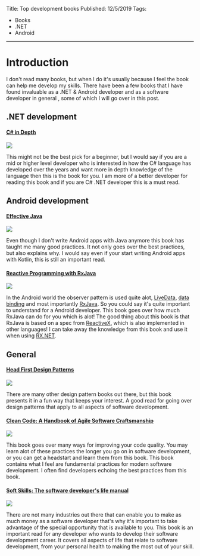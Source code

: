 Title: Top development books
Published: 12/5/2019
Tags: 
- Books
- .NET
- Android
---

# Introduction

I don't read many books, but when I do it's usually because I feel the book can help me develop my skills. There have been a few books that I have found invaluable as a .NET & Android developer and as a software developer in general    , some of which I will go over in this post.

## .NET development

#### [C# in Depth](https://amzn.to/2VBEa6T)

<a href="https://www.amazon.co.uk/C-Depth-4E-Jon-Skeet/dp/1617294535/ref=as_li_ss_il?ie=UTF8&linkCode=li3&tag=regis02-21&linkId=ad63a1ba6e575f8f17feb437f9edf4b4" target="_blank"><img border="0" src="//ws-eu.amazon-adsystem.com/widgets/q?_encoding=UTF8&ASIN=1617294535&Format=_SL250_&ID=AsinImage&MarketPlace=GB&ServiceVersion=20070822&WS=1&tag=regis02-21" ></a><img src="https://ir-uk.amazon-adsystem.com/e/ir?t=regis02-21&l=li3&o=2&a=1617294535" width="1" height="1" border="0" alt="" style="border:none !important; margin:0px !important;" />

This might not be the best pick for a beginner, but I would say if you are a mid or higher level developer who is interested in how the C# language has developed over the years and want more in depth knowledge of the language then this is the book for you. I am more of a better developer for reading this book and if you are C# .NET developer this is a must read.

## Android development

#### [Effective Java](https://amzn.to/2JsxV3o)

<a href="https://www.amazon.co.uk/Effective-Java-Joshua-Bloch/dp/0134685997/ref=as_li_ss_il?keywords=effective+java&qid=1558291373&s=gateway&sr=8-1&linkCode=li3&tag=regis02-21&linkId=9678ede26337192b31f939ece2a09453" target="_blank"><img border="0" src="//ws-eu.amazon-adsystem.com/widgets/q?_encoding=UTF8&ASIN=0134685997&Format=_SL250_&ID=AsinImage&MarketPlace=GB&ServiceVersion=20070822&WS=1&tag=regis02-21" ></a><img src="https://ir-uk.amazon-adsystem.com/e/ir?t=regis02-21&l=li3&o=2&a=0134685997" width="1" height="1" border="0" alt="" style="border:none !important; margin:0px !important;" />

Even though I don't write Android apps with Java anymore this book has taught me many good practices. It not only goes over the best practices, but also explains why. I would say even if your start writing Android apps with Kotlin, this is still an important read.

#### [Reactive Programming with RxJava](https://amzn.to/2WSZrdJ)

<a href="https://www.amazon.co.uk/Reactive-Programming-RxJava-Tomasz-Nurkiewicz/dp/1491931655/ref=as_li_ss_il?keywords=rxjava&qid=1558297876&s=books&sr=1-2&linkCode=li3&tag=regis02-21&linkId=0259deca1ba825f4dd943d098bdfe5d8&language=en_GB" target="_blank"><img border="0" src="//ws-eu.amazon-adsystem.com/widgets/q?_encoding=UTF8&ASIN=1491931655&Format=_SL250_&ID=AsinImage&MarketPlace=GB&ServiceVersion=20070822&WS=1&tag=regis02-21&language=en_GB" ></a><img src="https://ir-uk.amazon-adsystem.com/e/ir?t=regis02-21&language=en_GB&l=li3&o=2&a=1491931655" width="1" height="1" border="0" alt="" style="border:none !important; margin:0px !important;" />

In the Android world the observer pattern is used quite alot, [LiveData](https://developer.android.com/topic/libraries/architecture/livedata), [data binding](https://developer.android.com/topic/libraries/data-binding) and most importantly [RxJava](https://github.com/ReactiveX/RxJava). So you could say it's quite important to understand for a Android developer. This book goes over how much RxJava can do for you which is alot! The good thing about this book is that RxJava is based on a spec from [ReactiveX](http://reactivex.io/), which is also implemented in other languages! I can take away the knowledge from this book and use it when using [RX.NET](https://github.com/dotnet/reactive).

## General

#### [Head First Design Patterns](https://amzn.to/2JvyOZ1)

<a href="https://www.amazon.co.uk/Head-First-Design-Patterns-Freeman/dp/0596007124/ref=as_li_ss_il?keywords=design+patterns&qid=1558296543&s=gateway&sr=8-3&linkCode=li3&tag=regis02-21&linkId=7e0c6b4b5308d947662d45efb58a4a73" target="_blank"><img border="0" src="//ws-eu.amazon-adsystem.com/widgets/q?_encoding=UTF8&ASIN=0596007124&Format=_SL250_&ID=AsinImage&MarketPlace=GB&ServiceVersion=20070822&WS=1&tag=regis02-21" ></a><img src="https://ir-uk.amazon-adsystem.com/e/ir?t=regis02-21&l=li3&o=2&a=0596007124" width="1" height="1" border="0" alt="" style="border:none !important; margin:0px !important;" />

There are many other design pattern books out there, but this book presents it in a fun way that keeps your interest. A good read for going over design patterns that apply to all aspects of software development.

#### [Clean Code: A Handbook of Agile Software Craftsmanship](https://amzn.to/2VzY0z6)  

<a href="https://www.amazon.co.uk/Clean-Code-Handbook-Software-Craftsmanship/dp/0132350882/ref=as_li_ss_il?keywords=clean+code&qid=1558296957&s=books&sr=1-1&linkCode=li3&tag=regis02-21&linkId=c39b2d31fd46e8a429496eaf86e8d6cc" target="_blank"><img border="0" src="//ws-eu.amazon-adsystem.com/widgets/q?_encoding=UTF8&ASIN=0132350882&Format=_SL250_&ID=AsinImage&MarketPlace=GB&ServiceVersion=20070822&WS=1&tag=regis02-21" ></a><img src="https://ir-uk.amazon-adsystem.com/e/ir?t=regis02-21&l=li3&o=2&a=0132350882" width="1" height="1" border="0" alt="" style="border:none !important; margin:0px !important;" />

This book goes over many ways for improving your code quality. You may learn alot of these practices the longer you go on in software development, or you can get a headstart and learn them from this book. This book contains what I feel are fundamental practices for modern software development. I often find developers echoing the best practices from this book.

#### [Soft Skills: The software developer's life manual](https://amzn.to/2Vzpa9F)

<a href="https://www.amazon.co.uk/Soft-Skills-software-developers-manual/dp/1617292397/ref=as_li_ss_il?keywords=soft+skills&qid=1558296446&s=gateway&sr=8-1&linkCode=li3&tag=regis02-21&linkId=de7c6988f16290d88caaf5bca4da2b68" target="_blank"><img border="0" src="//ws-eu.amazon-adsystem.com/widgets/q?_encoding=UTF8&ASIN=1617292397&Format=_SL250_&ID=AsinImage&MarketPlace=GB&ServiceVersion=20070822&WS=1&tag=regis02-21" ></a><img src="https://ir-uk.amazon-adsystem.com/e/ir?t=regis02-21&l=li3&o=2&a=1617292397" width="1" height="1" border="0" alt="" style="border:none !important; margin:0px !important;" />

There are not many industries out there that can enable you to make as much money as a software developer that's why it's important to take advantage of the special opportunity that is available to you. This book is an important read for any developer who wants to develop their software development career. It covers all aspects of life that relate to software development, from your personal health to making the most out of your skill.    